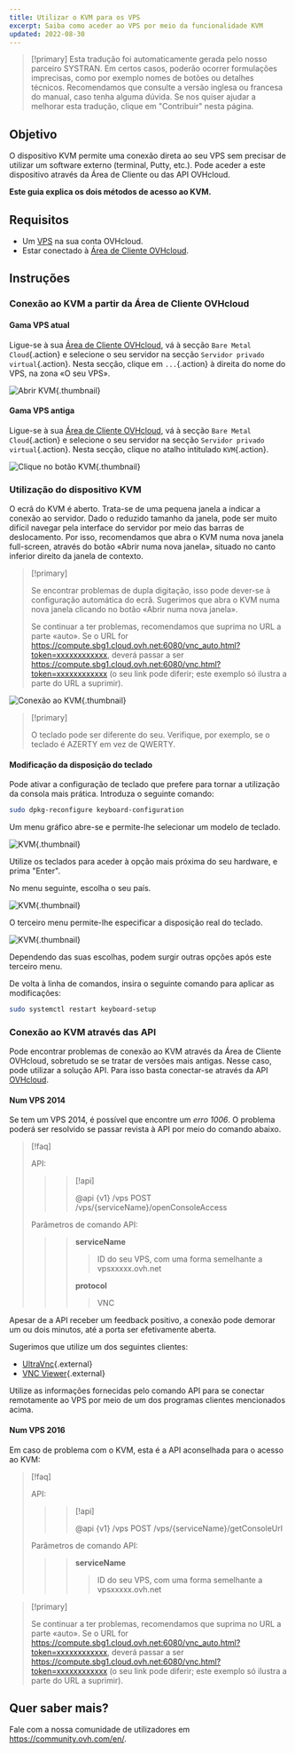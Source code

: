 ```yaml
---
title: Utilizar o KVM para os VPS
excerpt: Saiba como aceder ao VPS por meio da funcionalidade KVM
updated: 2022-08-30
---
```


> [!primary]
> Esta tradução foi automaticamente gerada pelo nosso parceiro SYSTRAN. Em certos casos, poderão ocorrer formulações imprecisas, como por exemplo nomes de botões ou detalhes técnicos. Recomendamos que consulte a versão inglesa ou francesa do manual, caso tenha alguma dúvida. Se nos quiser ajudar a melhorar esta tradução, clique em "Contribuir" nesta página.
>

## Objetivo

O dispositivo KVM permite uma conexão direta ao seu VPS sem precisar de utilizar um software externo (terminal, Putty, etc.). Pode aceder a este dispositivo através da Área de Cliente ou das API OVHcloud.  

**Este guia explica os dois métodos de acesso ao KVM.**

## Requisitos

- Um [VPS](https://www.ovhcloud.com/pt/vps/) na sua conta OVHcloud.
- Estar conectado à [Área de Cliente OVHcloud](/links/manager).

## Instruções

### Conexão ao KVM a partir da Área de Cliente OVHcloud

#### Gama VPS atual

Ligue-se à sua [Área de Cliente OVHcloud](/links/manager), vá à secção `Bare Metal Cloud`{.action} e selecione o seu servidor na secção `Servidor privado virtual`{.action}. Nesta secção, clique em `...`{.action} à direita do nome do VPS, na zona «O seu VPS».

![Abrir KVM](images/kvm-new1.png){.thumbnail}

#### Gama VPS antiga

Ligue-se à sua [Área de Cliente OVHcloud](/links/manager), vá à secção `Bare Metal Cloud`{.action} e selecione o seu servidor na secção `Servidor privado virtual`{.action}. Nesta secção, clique no atalho intitulado `KVM`{.action}.

![Clique no botão KVM](images/kvm-new2.png){.thumbnail}

### Utilização do dispositivo KVM

O ecrã do KVM é aberto. Trata-se de uma pequena janela a indicar a conexão ao servidor. Dado o reduzido tamanho da janela, pode ser muito difícil navegar pela interface do servidor por meio das barras de deslocamento. Por isso, recomendamos que abra o KVM numa nova janela full-screen, através do botão «Abrir numa nova janela», situado no canto inferior direito da janela de contexto.

> [!primary]
>
> Se encontrar problemas de dupla digitação, isso pode dever-se à configuração automática do ecrã. Sugerimos que abra o KVM numa nova janela clicando no botão «Abrir numa nova janela».
>
> Se continuar a ter problemas, recomendamos que suprima no URL a parte «auto». Se o URL for https://compute.sbg1.cloud.ovh.net:6080/vnc_auto.html?token=xxxxxxxxxxxx, deverá passar a ser https://compute.sbg1.cloud.ovh.net:6080/vnc.html?token=xxxxxxxxxxxx (o seu link pode diferir; este exemplo só ilustra a parte do URL a suprimir).
>

![Conexão ao KVM](images/kvm_screen.png){.thumbnail}

> [!primary]
>
> O teclado pode ser diferente do seu. Verifique, por exemplo, se o teclado é AZERTY em vez de QWERTY.
>

#### Modificação da disposição do teclado

Pode ativar a configuração de teclado que prefere para tornar a utilização da consola mais prática. Introduza o seguinte comando:

```bash
sudo dpkg-reconfigure keyboard-configuration
```

Um menu gráfico abre-se e permite-lhe selecionar um modelo de teclado.

![KVM](images/kvm_vps01.png){.thumbnail}

Utilize os teclados para aceder à opção mais próxima do seu hardware, e prima "Enter". 

No menu seguinte, escolha o seu país.

![KVM](images/kvm_vps02.png){.thumbnail}

O terceiro menu permite-lhe especificar a disposição real do teclado.

![KVM](images/kvm_vps03.png){.thumbnail}

Dependendo das suas escolhas, podem surgir outras opções após este terceiro menu.

De volta à linha de comandos, insira o seguinte comando para aplicar as modificações:

```bash
sudo systemctl restart keyboard-setup
```

### Conexão ao KVM através das API

Pode encontrar problemas de conexão ao KVM através da Área de Cliente OVHcloud, sobretudo se se tratar de versões mais antigas. Nesse caso, pode utilizar a solução API. Para isso basta conectar-se através da API [OVHcloud](https://api.ovh.com/).

#### Num VPS 2014

Se tem um VPS 2014, é possível que encontre um *erro 1006*. O problema poderá ser resolvido se passar revista à API por meio do comando abaixo.

> [!faq]
>
> API:
>
>> > [!api]
>> >
>> > @api {v1} /vps POST /vps/{serviceName}/openConsoleAccess
>> >
>>
>
> Parâmetros de comando API:
>
>> > **serviceName**
>> >
>> >> ID do seu VPS, com uma forma semelhante a vpsxxxxx.ovh.net
>> >
>> > **protocol** 
>> >
>> >> VNC
>

Apesar de a API receber um feedback positivo, a conexão pode demorar um ou dois minutos, até a porta ser efetivamente aberta.

Sugerimos que utilize um dos seguintes clientes:

- [UltraVnc](https://www.uvnc.com/downloads/ultravnc.html){.external}
- [VNC Viewer](https://www.realvnc.com/en/connect/download/viewer/){.external}

Utilize as informações fornecidas pelo comando API para se conectar remotamente ao VPS por meio de um dos programas clientes mencionados acima.

#### Num VPS 2016

Em caso de problema com o KVM, esta é a API aconselhada para o acesso ao KVM:

> [!faq]
>
> API:
>
>> > [!api]
>> >
>> > @api {v1} /vps POST /vps/{serviceName}/getConsoleUrl
>> >
>>
>
> Parâmetros de comando API:
>
>> > **serviceName**
>> >
>> >> ID do seu VPS, com uma forma semelhante a vpsxxxxx.ovh.net
>

> [!primary]
>
> Se continuar a ter problemas, recomendamos que suprima no URL a parte «auto». Se o URL for https://compute.sbg1.cloud.ovh.net:6080/vnc_auto.html?token=xxxxxxxxxxxx, deverá passar a ser https://compute.sbg1.cloud.ovh.net:6080/vnc.html?token=xxxxxxxxxxxx (o seu link pode diferir; este exemplo só ilustra a parte do URL a suprimir).
>

## Quer saber mais?

Fale com a nossa comunidade de utilizadores em <https://community.ovh.com/en/>.
